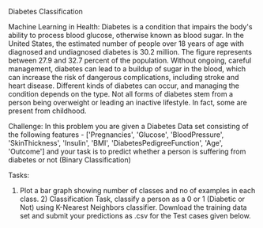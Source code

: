 Diabetes Classification

Machine Learning in Health:
Diabetes is a condition that impairs the body's ability to process blood glucose, otherwise known as
blood sugar. In the United States, the estimated number of people over 18 years of age with diagnosed
and undiagnosed diabetes is 30.2 million. The figure represents between 27.9 and 32.7 percent of the
population.
Without ongoing, careful management, diabetes can lead to a buildup of sugar in the blood, which can
increase the risk of dangerous complications, including stroke and heart disease. Different kinds of
diabetes can occur, and managing the condition depends on the type. Not all forms of diabetes stem
from a person being overweight or leading an inactive lifestyle. In fact, some are present from
childhood.

Challenge:
In this problem you are given a Diabetes Data set consisting of the following features - ['Pregnancies',
'Glucose', 'BloodPressure', 'SkinThickness', 'Insulin', 'BMI', 'DiabetesPedigreeFunction', 'Age', 'Outcome']
and your task is to predict whether a person is suffering from diabetes or not (Binary Classification)

Tasks:
1) Plot a bar graph showing number of classes and no of examples in each class. 2) Classification Task,
classify a person as a 0 or 1 (Diabetic or Not) using K-Nearest Neighbors classifier. Download the training
data set and submit your predictions as .csv for the Test cases given below.